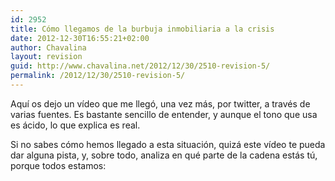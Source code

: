 ```yaml
---
id: 2952
title: Cómo llegamos de la burbuja inmobiliaria a la crisis
date: 2012-12-30T16:55:21+02:00
author: Chavalina
layout: revision
guid: http://www.chavalina.net/2012/12/30/2510-revision-5/
permalink: /2012/12/30/2510-revision-5/
---
```

Aquí os dejo un vídeo que me llegó, una vez más, por twitter, a través de varias fuentes. Es bastante sencillo de entender, y aunque el tono que usa es ácido, lo que explica es real.

Si no sabes cómo hemos llegado a esta situación, quizá este vídeo te pueda dar alguna pista, y, sobre todo, analiza en qué parte de la cadena estás tú, porque todos estamos:

<p class="mm">
</p>